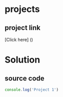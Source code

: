 # projects 

## project link
[Click here] ()

# Solution
## source code 

```javascript
console.log('Project 1')
```
